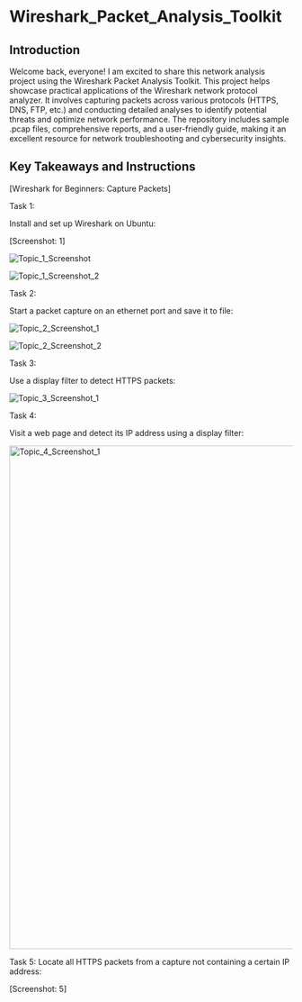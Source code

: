 
# Wireshark_Packet_Analysis_Toolkit


Introduction
----------------------------------------------------
Welcome back, everyone! I am excited to share this network analysis project using the Wireshark Packet Analysis Toolkit. This project helps showcase practical applications of the Wireshark network protocol analyzer. It involves capturing packets across various protocols (HTTPS, DNS, FTP, etc.) and conducting detailed analyses to identify potential threats and optimize network performance. The repository includes sample .pcap files, comprehensive reports, and a user-friendly guide, making it an excellent resource for network troubleshooting and cybersecurity insights.


Key Takeaways and Instructions 
----------------------------------------------------
[Wireshark for Beginners: Capture Packets]


Task 1:

Install and set up Wireshark on Ubuntu:

[Screenshot: 1]

![Topic_1_Screenshot](https://github.com/user-attachments/assets/8007c15b-5b21-4f9e-850b-6e25e2126490)

![Topic_1_Screenshot_2](https://github.com/user-attachments/assets/b311fe13-65e3-4a27-8a9e-3b35aafdb40f)

Task 2:

Start a packet capture on an ethernet port and save it to file:


![Topic_2_Screenshot_1](https://github.com/user-attachments/assets/3ea952a2-3069-45c5-beeb-722b3a24d744)

![Topic_2_Screenshot_2](https://github.com/user-attachments/assets/80f788e0-373c-4f94-b834-d57f55e8e523)

Task 3:

Use a display filter to detect HTTPS packets:

![Topic_3_Screenshot_1](https://github.com/user-attachments/assets/9e71434e-6d99-4b4a-8de6-5c88f88de60d)


Task 4:

Visit a web page and detect its IP address using a display filter:

<img width="894" alt="Topic_4_Screenshot_1" src="https://github.com/user-attachments/assets/91aca406-2c6d-48b7-9aaa-40f237028f0b" />


Task 5:
Locate all HTTPS packets from a capture not containing a certain IP address:

[Screenshot: 5]



